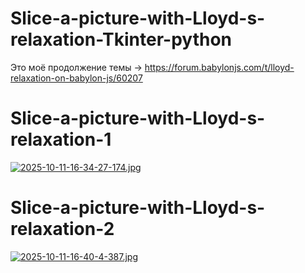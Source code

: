 # Slice-a-picture-with-Lloyd-s-relaxation-Tkinter-python

Это моё продолжение темы -> https://forum.babylonjs.com/t/lloyd-relaxation-on-babylon-js/60207 

# Slice-a-picture-with-Lloyd-s-relaxation-1

[![2025-10-11-16-34-27-174.jpg](https://i.postimg.cc/sf7bDk18/2025-10-11-16-34-27-174.jpg)](https://postimg.cc/nMV33w4Y)

# Slice-a-picture-with-Lloyd-s-relaxation-2

[![2025-10-11-16-40-4-387.jpg](https://i.postimg.cc/8z20SwND/2025-10-11-16-40-4-387.jpg)](https://postimg.cc/tsz5d3sm)
